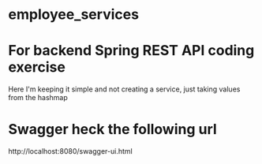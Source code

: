 # employee_services
# For backend Spring REST API coding exercise

Here I'm keeping it simple and not creating a service, just taking values from the hashmap

# Swagger heck the following url
http://localhost:8080/swagger-ui.html